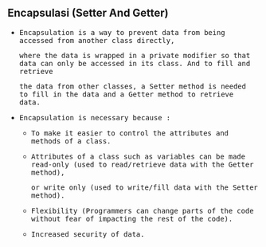 ## Encapsulasi (Setter And Getter)

- <samp>Encapsulation is a way to prevent data from being accessed from another class directly,</samp>
  
  <samp>where the data is wrapped in a private modifier so that data can only be accessed in its class. And to fill and retrieve</samp> 
  
  <samp>the data from other classes, a Setter method is needed to fill in the data and a Getter method to retrieve data.</samp>
  
- <samp>Encapsulation is necessary because :</samp>

    - <samp>To make it easier to control the attributes and methods of a class.</samp>

    - <samp>Attributes of a class such as variables can be made read-only (used to read/retrieve data with the Getter method),</samp> 
      
      <samp>or write only (used to write/fill data with the Setter method).</samp>
      
    - <samp>Flexibility (Programmers can change parts of the code without fear of impacting the rest of the code). <samp>
  
    - <samp>Increased security of data.</samp>
    
